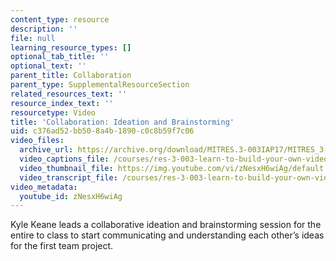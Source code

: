 ```yaml
---
content_type: resource
description: ''
file: null
learning_resource_types: []
optional_tab_title: ''
optional_text: ''
parent_title: Collaboration
parent_type: SupplementalResourceSection
related_resources_text: ''
resource_index_text: ''
resourcetype: Video
title: 'Collaboration: Ideation and Brainstorming'
uid: c376ad52-bb50-8a4b-1890-c0c8b59f7c06
video_files:
  archive_url: https://archive.org/download/MITRES.3-003IAP17/MITRES_3-003IAP17_Class_Activities_06_300k.mp4
  video_captions_file: /courses/res-3-003-learn-to-build-your-own-videogame-with-the-unity-game-engine-and-microsoft-kinect-january-iap-2017/a938306df705594b965dfe6b0da1d2d5_zNesxH6wiAg.vtt
  video_thumbnail_file: https://img.youtube.com/vi/zNesxH6wiAg/default.jpg
  video_transcript_file: /courses/res-3-003-learn-to-build-your-own-videogame-with-the-unity-game-engine-and-microsoft-kinect-january-iap-2017/7bd56723faa76ce672af6550b0cf620e_zNesxH6wiAg.pdf
video_metadata:
  youtube_id: zNesxH6wiAg
---
```


Kyle Keane leads a collaborative ideation and brainstorming session for the entire to class to start communicating and understanding each other’s ideas for the first team project.